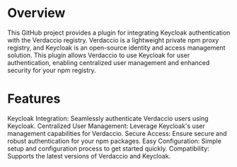 # Overview

This GitHub project provides a plugin for integrating Keycloak authentication with the Verdaccio registry. Verdaccio is a lightweight private npm proxy registry, and Keycloak is an open-source identity and access management solution. This plugin allows Verdaccio to use Keycloak for user authentication, enabling centralized user management and enhanced security for your npm registry.

# Features

Keycloak Integration: Seamlessly authenticate Verdaccio users using Keycloak.
Centralized User Management: Leverage Keycloak's user management capabilities for Verdaccio.
Secure Access: Ensure secure and robust authentication for your npm packages.
Easy Configuration: Simple setup and configuration process to get started quickly.
Compatibility: Supports the latest versions of Verdaccio and Keycloak.
  
